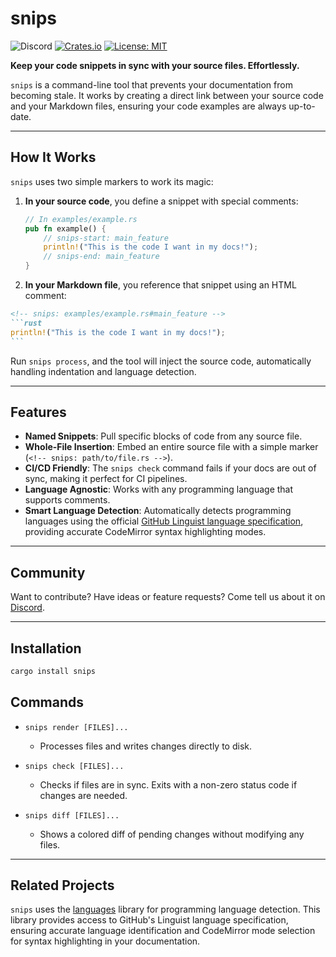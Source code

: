 # snips

![Discord](https://img.shields.io/discord/1381424110831145070?style=flat-square&logo=rust&link=https%3A%2F%2Fdiscord.gg%2FfHmRmuBDxF)
[![Crates.io](https://img.shields.io/crates/v/snips.svg)](https://crates.io/crates/snips)
[![License: MIT](https://img.shields.io/badge/License-MIT-yellow.svg)](https://opensource.org/licenses/MIT)

**Keep your code snippets in sync with your source files. Effortlessly.**

`snips` is a command-line tool that prevents your documentation from becoming
stale. It works by creating a direct link between your source code and your
Markdown files, ensuring your code examples are always up-to-date.

-----

## How It Works

`snips` uses two simple markers to work its magic:

1.  **In your source code**, you define a snippet with special comments:

    ```rust
    // In examples/example.rs
    pub fn example() {
        // snips-start: main_feature
        println!("This is the code I want in my docs!");
        // snips-end: main_feature
    }
    ```

2.  **In your Markdown file**, you reference that snippet using an HTML
    comment:

````markdown
<!-- snips: examples/example.rs#main_feature -->
```rust
println!("This is the code I want in my docs!");
```
````

Run `snips process`, and the tool will inject the source code, automatically
handling indentation and language detection.

-----

## Features

  * **Named Snippets**: Pull specific blocks of code from any source file.
  * **Whole-File Insertion**: Embed an entire source file with a simple marker
    (`<!-- snips: path/to/file.rs -->`).
  * **CI/CD Friendly**: The `snips check` command fails if your docs are out of
    sync, making it perfect for CI pipelines.
  * **Language Agnostic**: Works with any programming language that supports
    comments.
  * **Smart Language Detection**: Automatically detects programming languages
    using the official [GitHub Linguist language specification](https://github.com/github/linguist),
    providing accurate CodeMirror syntax highlighting modes.

-----

## Community

Want to contribute? Have ideas or feature requests? Come tell us about it on
[Discord](https://discord.gg/fHmRmuBDxF).

-----

## Installation

```bash
cargo install snips
```

## Commands

  * `snips render [FILES]...`

      * Processes files and writes changes directly to disk.

  * `snips check [FILES]...`

      * Checks if files are in sync. Exits with a non-zero status code if changes are needed.

  * `snips diff [FILES]...`

      * Shows a colored diff of pending changes without modifying any files.

-----

## Related Projects

`snips` uses the [languages](https://github.com/cortesi/languages) library for 
programming language detection. This library provides access to GitHub's 
Linguist language specification, ensuring accurate language identification and 
CodeMirror mode selection for syntax highlighting in your documentation.
